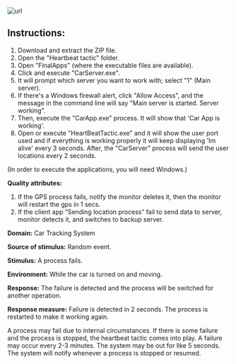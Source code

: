 ![url](http://attach.alruabye.net/SoftwareArchitectureTactics/pingecho.png)

Instructions:
-------------
1. Download and extract the ZIP file.
2. Open the "Heartbeat tactic" folder.
3. Open "FinalApps" (where the executable files are available).
4. Click and execute "CarServer.exe".
5. It will prompt which server you want to work with; select "1" (Main server).
6. If there's a Windows firewall alert, click "Allow Access", and the message in the command line will say "Main server is started. Server working".
7. Then, execute the "CarApp.exe" process. It will show that 'Car App is working'.
8. Open or execute "HeartBeatTactic.exe" and it will show the user port used and if everything is working properly it will keep displaying 'Im alive' every 3 seconds. After, the "CarServer" process will send the user locations every 2 seconds.

(In order to execute the applications, you will need Windows.)

**Quality attributes:**

1. If the GPS process  fails, notify the monitor deletes it, then the monitor will restart the gps in 1 secs.
2. If the client app “Sending location process” fail to send data to server, monitor  detects it, and switches to backup server.


**Domain:** Car Tracking System

**Source of stimulus:**
Random event.

**Stimulus:**
A process fails.

**Environment:**
While the car is turned on and moving.

**Response:**
The failure is detected and the process will be switched for another operation.

**Response measure:**
Failure is detected in 2 seconds. The process is restarted to make it working again.

A process may fail due to internal circumstances.
If there is some failure and the process is stopped, the heartbeat tactic comes into play.
A failure may occur every 2-3 minutes.
The system may be out for like 5 seconds.
The system will notify whenever a process is stopped or resumed.
